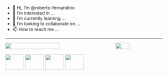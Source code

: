 - 👋 Hi, I’m @roberto-fernandino
- 👀 I’m interested in ...
- 🌱 I’m currently learning ...
- 💞️ I’m looking to collaborate on ...
- 📫 How to reach me ...

<!---
roberto-fernandino/roberto-fernandino is a ✨ special ✨ repository because its `README.md` (this file) appears on your GitHub profile.
You can click the Preview link to take a look at your changes.
--->
<hr>
<div style="display: flex; justify-content: space-between;">
  <img style="width: 59%; height: 70%;" src="https://github-readme-stats.vercel.app/api?username=DiegoCheib&show_icons=true&theme=dark">
  <img style="width: 30%; height: 40%;" src="https://github-readme-stats.vercel.app/api/top-langs/?username=DiegoCheib&theme=dark">
</div>
<div style="display inline-block"><br>
  <img align="center" alt="" height="50" width="60"  src="https://cdn.jsdelivr.net/gh/devicons/devicon/icons/python/python-original.svg">
  <img align="center" alt="" height="50" width="60" src="https://cdn.jsdelivr.net/gh/devicons/devicon/icons/html5/html5-original.svg">
  <img align="center" alt=""  height="50" width="60" src="https://cdn.jsdelivr.net/gh/devicons/devicon/icons/css3/css3-original.svg">  
  <img align="center" alt="" height="50" width="60" src="https://cdn.jsdelivr.net/gh/devicons/devicon/icons/javascript/javascript-original.svg">  
</div>
